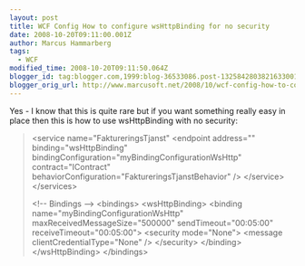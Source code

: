 ```yaml
---
layout: post
title: WCF Config How to configure wsHttpBinding for no security
date: 2008-10-20T09:11:00.001Z
author: Marcus Hammarberg
tags:
  - WCF
modified_time: 2008-10-20T09:11:50.064Z
blogger_id: tag:blogger.com,1999:blog-36533086.post-1325842803821633001
blogger_orig_url: http://www.marcusoft.net/2008/10/wcf-config-how-to-configure.html
---
```



Yes - I know that this is quite rare but if you want something really
easy in place then this is how to use wsHttpBinding with no security:

> \<service name="FaktureringsTjanst"
> \<endpoint address=""
> binding="wsHttpBinding"
> bindingConfiguration="myBindingConfigurationWsHttp"
> contract="IContract"
> behaviorConfiguration="FaktureringsTjanstBehavior" /\>
> \</service\>
> \</services\>
>
> \<!-- Bindings --\>
> \<bindings\>
> \<wsHttpBinding\>
> \<binding name="myBindingConfigurationWsHttp"
> maxReceivedMessageSize="500000"
> sendTimeout="00:05:00"
> receiveTimeout="00:05:00"\>
> \<security mode="None"\>
> \<message clientCredentialType="None" /\>
> \</security\>
> \</binding\>
> \</wsHttpBinding\>
> \</bindings\>
